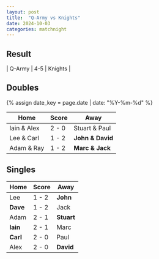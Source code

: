 ```yaml
---
layout: post
title:  "Q-Army vs Knights"
date: 2024-10-03
categories: matchnight
---
```


## Result

| Q-Army | 4-5 | Knights |

## Doubles

{% assign date_key = page.date | date: "%Y-%m-%d" %}

| Home | Score | Away |
| - | - | - |
| Iain & Alex | 2 - 0 | Stuart & Paul |
| Lee & Carl | 1 - 2 | **John & David** |
| Adam & Ray | 1 - 2 | **Marc & Jack** |

## Singles

| Home | Score | Away |
| - | - | - |
| Lee | 1 - 2 | **John** |
| **Dave** | 1 - 2 | Jack |
| Adam | 2 - 1 | **Stuart** |
| **Iain**  | 2 - 1 | Marc |
| **Carl** | 2 - 0 | Paul |
| Alex | 2 - 0 | **David** |